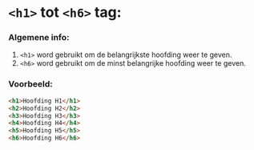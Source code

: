 `<h1>` tot `<h6>` tag:
======================

### Algemene info:

1. `<h1>` word gebruikt om de belangrijkste hoofding weer te geven.
2. `<h6>` word gebruikt om de minst belangrijke hoofding weer te geven.

### Voorbeeld:

```html
<h1>Hoofding H1</h1>
<h2>Hoofding H2</h2>
<h3>Hoofding H3</h3>
<h4>Hoofding H4</h4>
<h5>Hoofding H5</h5>
<h6>Hoofding H6</h6>
```
